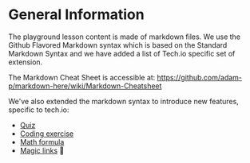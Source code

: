 # General Information

The playground lesson content is made of markdown files. We use the Github Flavored Markdown syntax which is based on the Standard Markdown Syntax and we have added a list of Tech.io specific set of extension.

The Markdown Cheat Sheet is accessible at: https://github.com/adam-p/markdown-here/wiki/Markdown-Cheatsheet

We've also extended the markdown syntax to introduce new features, specific to tech.io:

- [Quiz](/playgrounds/408/tech-io-documentation/content/quiz)
- [Coding exercise](/playgrounds/408/tech-io-documentation/content/coding-exercise)
- [Math formula](/playgrounds/408/tech-io-documentation/content/math-formula)
- [Magic links](/playgrounds/408/tech-io-documentation/content/magic-links)

